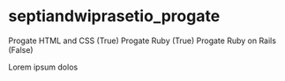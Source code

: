 # septiandwiprasetio_progate
Progate HTML and CSS (True)
Progate Ruby (True)
Progate Ruby on Rails (False) 


Lorem ipsum dolos
